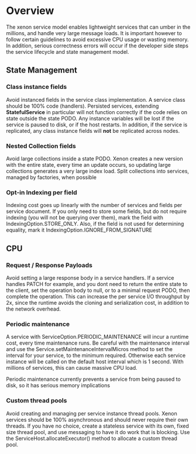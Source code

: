 # Overview

The xenon service model enables lightweight services that can umber in the millions, and handle very large message loads. It is important however to follow certain guidelines to avoid excessive CPU usage or wasting memory. In addition, serious correctness errors will occur if the developer side steps the service lifecycle and state management model.

## State Management

### Class instance fields
Avoid instanced fields in the service class implementation. A service class should be 100% code (handlers).
Persisted services, extending **StatefulService** in particular will not function correctly if the code relies on state outside the state PODO. Any instance variables will be lost if the service is paused to disk, or if the host restarts. In addition, if the service is replicated, any class instance fields will **not** be replicated across nodes. 

### Nested Collection fields

Avoid large collections inside a state PODO. Xenon creates a new version with the entire state, every time an update occurs, so updating large collections generates a very large index load. Split collections into services, managed by factories, when possible

### Opt-in Indexing per field

Indexing cost goes up linearly with the number of services and fields per service document. If you only need to store some fields, but do not require indexing (you will not be querying over them), mark the field with IndexingOption.STORE_ONLY. Also, if the field is not used for determining equality, mark it IndexingOption.IGNORE_FROM_SIGNATURE

## CPU

### Request / Response Payloads

Avoid setting a large response body in a service handlers. If a service handles PATCH for example, and you dont need to return the entire state to the client, set the operation body to null, or to a minimal request PODO, then complete the operation. This can increase the per service I/O throughput by 2x, since the runtime avoids the cloning and serialization cost, in addition to the network overhead.

### Periodic maintenance

A service with ServiceOption.PERIODIC_MAINTENANCE will incur a runtime cost, every time maintenance runs. Be careful with the maintenance interval and use the Service.setMaintenanceIntervalMicros method to set the interval for your service, to the minimum required. Otherwise each service instance will be called on the default host interval which is 1 second. With millions of services, this can cause massive CPU load.

Periodic maintenance currently prevents a service from being paused to disk, so it has serious memory implications

### Custom thread pools

Avoid creating and managing per service instance thread pools. Xenon services should be 100% asynchronous and should never require their own threads. If you have no choice, create a stateless service with its own, fixed size thread pool, and use messaging to have it do work that is blocking. Use the ServiceHost.allocateExecutor() method to allocate a custom thread pool.



